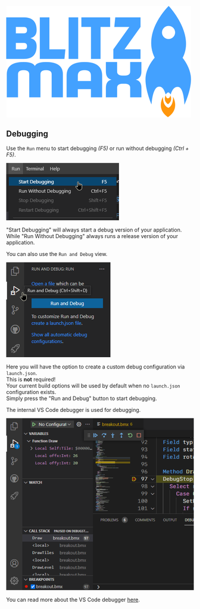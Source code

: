![BlitzMax Logo](../media/blitzmax_title.svg)

## Debugging

Use the `Run` menu to start debugging _(F5)_ or run without debugging _(Ctrl + F5)_.

![Debug Start](../media/debug_start.png)

"Start Debugging" will always start a debug version of your application.\
While "Run Without Debugging" always runs a release version of your application.

You can also use the `Run and Debug` view.

![Debug Interface](../media/debug_menu.png)

Here you will have the option to create a custom debug configuration via `launch.json`.\
This is **not** required!\
Your current build options will be used by default when no `launch.json` configuration exists.\
Simply press the "Run and Debug" button to start debugging.

The internal VS Code debugger is used for debugging.

![Debug Interface](../media/debug_interface.png)

You can read more about the VS Code debugger [here](https://code.visualstudio.com/docs/editor/debugging).